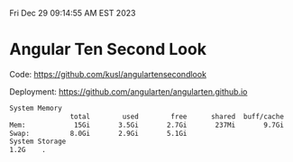 Fri Dec 29 09:14:55 AM EST 2023

# Angular Ten Second Look

Code: https://github.com/kusl/angulartensecondlook

Deployment: https://github.com/angularten/angularten.github.io

```bash
System Memory
               total        used        free      shared  buff/cache   available
Mem:            15Gi       3.5Gi       2.7Gi       237Mi       9.7Gi        11Gi
Swap:          8.0Gi       2.9Gi       5.1Gi
System Storage
1.2G	.
